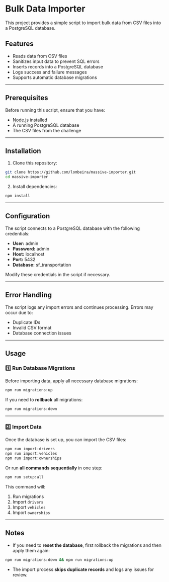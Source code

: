 # **Bulk Data Importer**  

This project provides a simple script to import bulk data from CSV files into a PostgreSQL database.  

## **Features**  
- Reads data from CSV files  
- Sanitizes input data to prevent SQL errors  
- Inserts records into a PostgreSQL database  
- Logs success and failure messages  
- Supports automatic database migrations  

---

## **Prerequisites**  

Before running this script, ensure that you have:  
- [Node.js](https://nodejs.org/) installed  
- A running PostgreSQL database  
- The CSV files from the challenge  

---

## **Installation**  

1. Clone this repository:  

```sh
git clone https://github.com/lombeira/massive-importer.git
cd massive-importer
```  

2. Install dependencies:  

```sh
npm install
```  

---

## **Configuration**  

The script connects to a PostgreSQL database with the following credentials:  

- **User:** admin  
- **Password:** admin  
- **Host:** localhost  
- **Port:** 5432  
- **Database:** sf_transportation  

Modify these credentials in the script if necessary.  

---

## **Error Handling**  

The script logs any import errors and continues processing. Errors may occur due to:  
- Duplicate IDs  
- Invalid CSV format  
- Database connection issues  

---

## **Usage**  

### **1️⃣ Run Database Migrations**  
Before importing data, apply all necessary database migrations:  

```sh
npm run migrations:up
```  

If you need to **rollback** all migrations:  

```sh
npm run migrations:down
```  

---

### **2️⃣ Import Data**  
Once the database is set up, you can import the CSV files:  

```sh
npm run import:drivers 
npm run import:vehicles 
npm run import:ownerships
```  

Or run **all commands sequentially** in one step:  

```sh
npm run setup:all
```  

This command will:  
1. Run migrations  
2. Import `drivers`  
3. Import `vehicles`  
4. Import `ownerships`  

---

## **Notes**  
- If you need to **reset the database**, first rollback the migrations and then apply them again:  

```sh
npm run migrations:down && npm run migrations:up
```  

- The import process **skips duplicate records** and logs any issues for review.  



